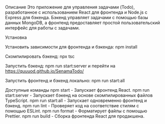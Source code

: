 Описание
Это приложение для управления задачами (Todo), разработанное с использованием React для фронтенда и Node.js с Express для бэкенда. Бэкенд управляет задачами с помощью базы данных MongoDB, а фронтенд предоставляет простой пользовательский интерфейс для работы с задачами.

Установка

Установить зависимости для фронтенда и бэкенда:
npm install

Скомпилировать бэкенд:
npx tsc

Запустить бэкенд:
npm run start:server и перейти на https://quuuod.github.io/SenamaTodo/

Запустить фронтенд и бэкенд локально:
npm run start:all

Доступные команды
npm start - Запускает фронтенд React.
npm run start:server - Запускает бэкенд на основе скомпилированных файлов TypeScript.
npm run start:all - Запускает одновременно фронтенд и бэкенд.
npm run lint - Проверяет код на соответствие стилям с помощью ESLint.
npm run format - Форматирует файлы с помощью Prettier.
npm run build - Сборка фронтенда React для продакшена.
